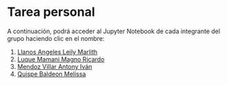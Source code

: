 # Tarea personal

A continuación, podrá acceder al Jupyter Notebook de cada integrante del grupo haciendo clic en el nombre:

1. [Llanos Angeles Leily Marlith](https://github.com/Magno-Luque/PI1/blob/main/PI1/Entregables/Entregable_2/CNN_perros_y_gatos_(personal)/leily-llanos.ipynb)
2. [Luque Mamani Magno Ricardo](/PI1/Entregables/Entregable_2/CNN_perros_y_gatos_(personal)/CNN_perros_y_gatos_Magno_Luque.ipynb)
3. [Mendoz Villar Antony Iván](https://github.com/Magno-Luque/PI1/blob/main/PI1/Entregables/Entregable_2/CNN_perros_y_gatos_(personal)/cnn-mendoza-villar-antony.ipynb)
4. [Quispe Baldeon Melissa](https://github.com/Magno-Luque/PI1/blob/main/PI1/Entregables/Entregable_2/CNN_perros_y_gatos_(personal)/CNN_Melissa_Quispe.ipynb)
